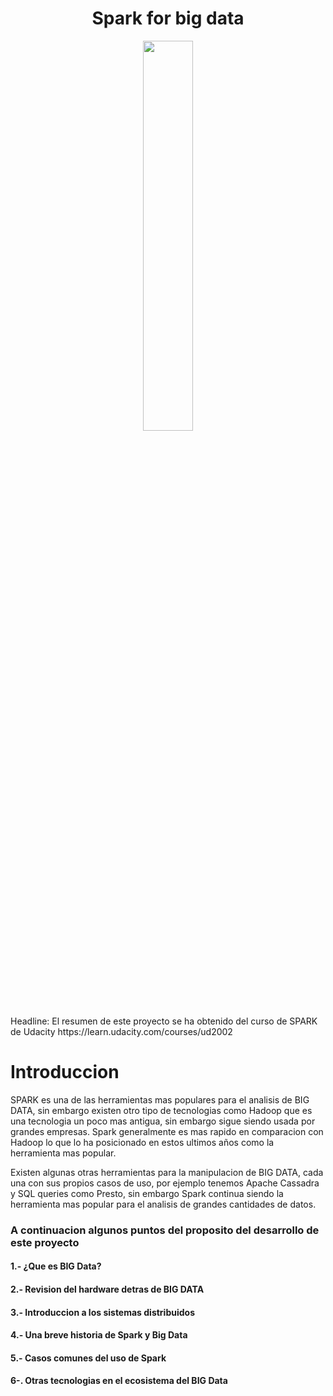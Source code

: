 <div align="center">
  <h1>Spark for big data</h1>
</div>

<div align="center"> 
  <img src="https://upload.wikimedia.org/wikipedia/commons/thumb/f/f3/Apache_Spark_logo.svg/1200px-Apache_Spark_logo.svg.png" width="40%">
</div>
Headline: El resumen de este proyecto se ha obtenido del curso de SPARK de Udacity https://learn.udacity.com/courses/ud2002

# Introduccion

SPARK es una de las herramientas mas populares para el analisis de BIG DATA, sin embargo existen otro tipo de tecnologias como Hadoop que es una tecnologia un poco mas antigua, sin embargo sigue siendo usada por grandes empresas. Spark generalmente es mas rapido en comparacion con Hadoop lo que lo ha posicionado en estos ultimos años como la herramienta mas popular.

Existen algunas otras herramientas para la manipulacion de BIG DATA, cada una con sus propios casos de uso, por ejemplo tenemos Apache Cassadra y SQL queries como Presto, sin embargo Spark continua siendo la herramienta mas popular para el analisis de grandes cantidades de datos.

<h3>A continuacion algunos puntos del proposito del desarrollo de este proyecto</h3>
<div align="left">
  <h4>1.- ¿Que es BIG Data?</h4>
  <h4>2.- Revision del hardware detras de BIG DATA</h4>
  <h4>3.- Introduccion a los sistemas distribuidos</h4>
  <h4>4.- Una breve historia de Spark y Big Data</h4>
  <h4>5.- Casos comunes del uso de Spark</h4>
  <h4>6-. Otras tecnologias en el ecosistema del BIG Data</h4>
</div>
